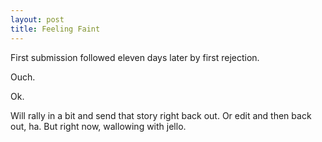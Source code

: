 ```yaml
---
layout: post
title: Feeling Faint		
---
```


First submission followed eleven days later by first rejection. 

Ouch. 

Ok. 

Will rally in a bit and send that story right back out. Or edit and then back out, ha. But right now, wallowing with jello. 

